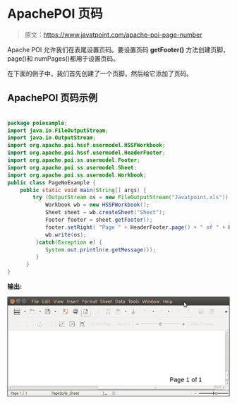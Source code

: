 # ApachePOI 页码

> 原文：<https://www.javatpoint.com/apache-poi-page-number>

Apache POI 允许我们在表尾设置页码。要设置页码 **getFooter()** 方法创建页脚，page()和 numPages()都用于设置页码。

在下面的例子中，我们首先创建了一个页脚，然后给它添加了页码。

## ApachePOI 页码示例

```java

package poiexample;
import java.io.FileOutputStream;
import java.io.OutputStream;
import org.apache.poi.hssf.usermodel.HSSFWorkbook;
import org.apache.poi.hssf.usermodel.HeaderFooter;
import org.apache.poi.ss.usermodel.Footer;
import org.apache.poi.ss.usermodel.Sheet;
import org.apache.poi.ss.usermodel.Workbook;
public class PageNoExample {
	public static void main(String[] args) {		
		try (OutputStream os = new FileOutputStream("Javatpoint.xls")) {
			Workbook wb = new HSSFWorkbook();
		    Sheet sheet = wb.createSheet("Sheet");
		    Footer footer = sheet.getFooter();
		    footer.setRight( "Page " + HeaderFooter.page() + " of " + HeaderFooter.numPages() );
	        wb.write(os);
		 }catch(Exception e) {
		    System.out.println(e.getMessage());
		 }
      }
}

```

**输出:**

![Apache POI Page Number](img/cb95e2f98b27205b7c3131d5eaa153c9.png)